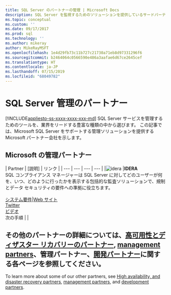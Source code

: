 ```yaml
---
title: SQL Server のパートナーの管理 | Microsoft Docs
description: SQL Server を監視するためのソリューションを提供しているサードパーティ パートナーの一覧を示します。
ms.topic: conceptual
ms.custom: ''
ms.date: 09/17/2017
ms.prod: sql
ms.technology: ''
ms.author: mikeray
author: MikeRayMSFT
ms.openlocfilehash: 1e4d29fb73c11b727c21730a71eb8d97331296f6
ms.sourcegitcommit: b2464064c0566590e486a3aafae6d67ce2645cef
ms.translationtype: HT
ms.contentlocale: ja-JP
ms.lasthandoff: 07/15/2019
ms.locfileid: "68049782"
---
```

# <a name="sql-server-managing-partners"></a>SQL Server 管理のパートナー
[!INCLUDE[appliesto-ss-xxxx-xxxx-xxx-md](../includes/appliesto-ss-xxxx-xxxx-xxx-md.md)]
SQL Server サービスを管理するためのツールを、業界をリードする豊富な種類の中から選びます。  この記事では、Microsoft SQL Server をサポートする管理ソリューションを提供する Microsoft パートナー会社を示します。

## <a name="our-management-partners"></a>Microsoft の管理パートナー

| Partner | [説明] | リンク |
| --- | --- | --- | --- |
|![idera][1] |**IDERA**<br>SQL コンプライアンス マネージャーは SQL Server に対してどのユーザーが何を、いつ、どのように行ったかを表示する包括的な監査ソリューションで、規制とデータ セキュリティの要件への準拠に役立ちます。<br><br>[システム要件][idera_requirements]|<!--[Marketplace][idera_marketplace]<br>-->[Web サイト][idera_website]<br>[Twitter][idera_twitter]<br>[ビデオ][idera_youtube]<br>次の手順 | |

## <a name="next-steps"></a>その他のパートナーの詳細については、[高可用性とディザスター リカバリーのパートナー][hadr_partners], [management partners][monitor_partners]、管理パートナー、[開発パートナー][dev_partners]に関する各ページを参照してください。
To learn more about some of our other partners, see <bpt id="p1">[</bpt>High availability, and disaster recovery partners<ept id="p1">][hadr_partners]</ept>, <bpt id="p2">[</bpt>management partners<ept id="p2">][monitor_partners]</ept>, and <bpt id="p3">[</bpt>development partners<ept id="p3">][dev_partners]</ept>.

<!--Image references-->
[1]: ./media/partner-hadr-sql-server/idera_logo.png


<!--Article links-->
[hadr_partners]: ./partner-hadr-sql-server.md
[monitor_partners]: ./partner-monitor-sql-server.md
[dev_partners]: ./partner-dev-sql-server.md

<!--Website links -->

[idera_website]: https://www.idera.com/productssolutions/sqlserver/sqlcompliancemanager

<!--Get Started Links-->

<!--Datasheet Links-->

<!--Marketplace Links -->
<!----Not available[idera_marketplace]:https://azure.microsoft.com/marketplace/-->

<!--Press links-->
<!--[idera_press]:-->

<!--YouTube links-->
[idera_youtube]: https://www.idera.com/resourcecentral/videos/overview-of-sql-compliance-manager

<!--Twitter links-->
[idera_twitter]:https://twitter.com/Idera_Software

<!--Supported Systems-->
[idera_requirements]: https://www.idera.com/productssolutions/sqlserver/sqlcompliancemanager/systemrequirements
